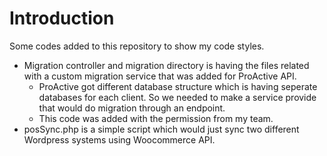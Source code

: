 # Introduction
Some codes added to this repository to show my code styles.

* Migration controller and migration directory is having the files related with a custom migration service that was added for ProActive API.
    * ProActive got different database structure which is having seperate databases for each client. So we needed to make a service provide that would do migration through an endpoint.
    * This code was added with the permission from my team.
* posSync.php is a simple script which would just sync two different Wordpress systems using Woocommerce API. 
